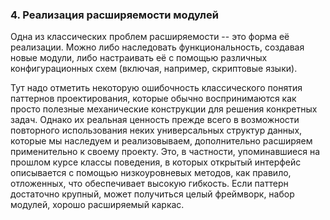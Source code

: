 ### 4. Реализация расширяемости модулей

Одна из классических проблем расширяемости -- это форма её реализации. Можно либо наследовать функциональность, создавая новые модули, либо настраивать её с помощью различных конфигурационных схем (включая, например, скриптовые языки).

Тут надо отметить некоторую ошибочность классического понятия паттернов проектирования, которые обычно воспринимаются как просто полезные механические конструкции для решения конкретных задач. Однако их реальная ценность прежде всего в возможности повторного использования неких универсальных структур данных, которые мы наследуем и реализовываем, дополнительно расширяем применительно к своему проекту. Это, в частности, упоминавшиеся на прошлом курсе классы поведения, в которых открытый интерфейс описывается с помощью низкоуровневых методов, как правило, отложенных, что обеспечивает высокую гибкость. Если паттерн достаточно крупный, может получиться целый фреймворк, набор модулей, хорошо расширяемый каркас.
